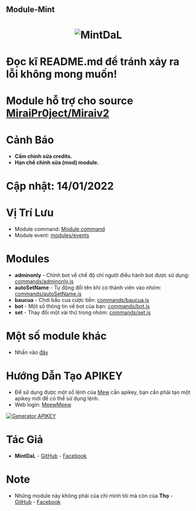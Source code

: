 ## Module-Mint

<h1 align="center">
	<img src="https://i.imgur.com/ZOJ7kRm.png" alt="MintDaL">
</h1>


# Đọc kĩ README.md để tránh xảy ra lỗi không mong muốn!

# Module hỗ trợ cho source [MiraiPr0ject/Miraiv2](https://github.com/miraiPr0ject/miraiv2)

# Cảnh Báo
- **Cấm chỉnh sửa credits.**
- **Hạn chế chỉnh sửa (mod) module.**

# Cập nhật: 14/01/2022

# Vị Trí Lưu
- Module command: [Module command](https://github.com/miraiPr0ject/miraiv2/tree/main/modules/commands)
- Module event: [modules/events](https://github.com/miraiPr0ject/miraiv2/tree/main/modules/events)

# Modules
- **adminonly** - Chỉnh bot về chế độ chỉ người điều hành bot được sử dụng: [commands/adminonly.js](modules/commands/adminonly.js)
- **autoSetName** - Tự động đổi tên khi có thành viên vào nhóm: [commands/autoSetName.js](modules/commands/autoSetName.js)
- **baucua** - Chơi bầu cua cược tiền: [commands/baucua.js](modules/commands/baucua.js)
- **bot** - Một số thông tin về bot của bạn: [commands/bot.js](modules/commands/bot.js)
- **set** - Thay đổi một vài thứ trong nhóm: [commands/set.js](modules/commands/set.js)

# Một số module khác
- Nhấn vào [đây](https://github.com/ProcoderMew/Module-Miraiv2)


# Hướng Dẫn Tạo APIKEY 
- Để sử dụng được một số lệnh của [Mew](https://github.com/ProCoderMew/Module-Miraiv2) cần apikey, bạn cần phải tạo một apikey mới để có thể sử dụng lệnh.
- Web login: [MeewMeew](https://meewmeew.info/site)

[![Generator APIKEY](https://img.youtube.com/vi/HPiA_Pdtmcw/0.jpg)](https://youtu.be/HPiA_Pdtmcw)

# Tác Giả
- **MintDaL** - [GitHub](https://github.com/MintDaL) - [Facebook](https://www.facebook.com/MyNameIsMintDaL)

# Note
- Những module này không phải của chỉ mình tôi mà còn của **Thọ** - [GitHub](https://github.com/tho439) - [Facebook](https://facebook.com/tho439)

